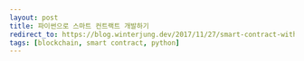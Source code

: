 ```yaml
---
layout: post
title: 파이썬으로 스마트 컨트랙트 개발하기
redirect_to: https://blog.winterjung.dev/2017/11/27/smart-contract-with-python
tags: [blockchain, smart contract, python]
---
```

